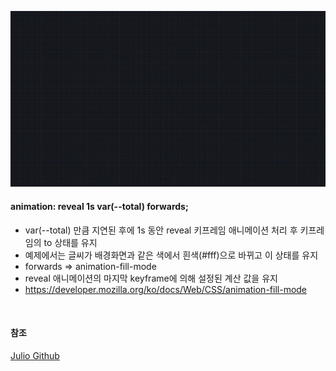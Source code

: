 ![Project thumbnail](./mov.gif)

#### animation: reveal 1s var(--total) forwards;

- var(--total) 만큼 지연된 후에 1s 동안 reveal 키프레임 애니메이션 처리 후 키프레임의 to 상태를 유지
- 예제에서는 글씨가 배경화면과 같은 색에서 흰색(#fff)으로 바뀌고 이 상태를 유지
- forwards => animation-fill-mode
- reveal 애니메이션의 마지막 keyframe에 의해 설정된 계산 값을 유지
- https://developer.mozilla.org/ko/docs/Web/CSS/animation-fill-mode

<br>

#### 참조

[Julio Github](https://github.com/juliocodes-sm/Reels/tree/main/Typography/01)
